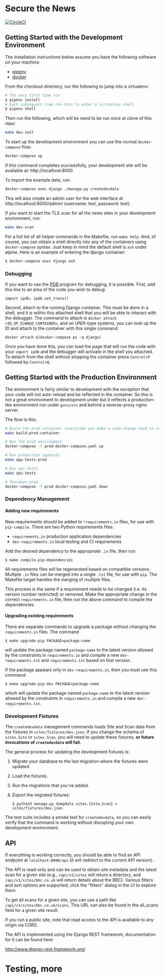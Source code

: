 # Secure the News

[![CircleCI](https://circleci.com/gh/freedomofpress/securethenews.svg?style=svg)](https://circleci.com/gh/freedomofpress/securethenews)

## Getting Started with the Development Environment

The installation instructions below assume you have the following software on your machine:

* [pipenv](https://docs.pipenv.org/#install-pipenv-today)
* [docker](https://docs.docker.com/engine/installation/)

From the checkout directory, run the following to jump into a virtualenv:

```bash
# The very first time run
$ pipenv install
# Each subsequent time run this to enter a virtualenv shell
$ pipenv shell
```

Then run the following, which will be need to be run once at clone of this repo:

```bash
make dev-init
```

To start up the development environment you can use the normal `docker-compose` flow:

```bash
docker-compose up
```

If this command completes successfully, your development site will be available
at: http://localhost:8000

To import the example data, run:

```bash
docker-compose exec django ./manage.py createdevdata
```

This will also create an admin user for the web interface at
http://localhost:8000/admin/ (username: test, password: test).

If you want to start the TLS scan for all the news sites in your development
environment, run:

```bash
make dev-scan
```

For a full list of all helper commands in the Makefile, run `make help`. And,
of course, you can obtain a shell directly into any of the containers using `docker-compose` syntax. Just keep in mind the default shell is `ash` under alpine. Here is an example of entering the django container:

```bash
$ docker-compose exec django ash
```

### Debugging

If you want to use the [PDB](https://docs.python.org/3/library/pdb.html) program for debugging, it is possible.  First, add this line to an area of the code you wish to debug:

```
import ipdb; ipdb.set_trace()
```

Second, attach to the running Django container.  This must be done in a shell, and it is within this attached shell that you will be able to interact with the debugger.  The command to attach is `docker attach <ID_OF_DJANGO_CONTAINER>`, and on UNIX-type systems, you can look up the ID and attach to the container with this single command:

```
docker attach $(docker-compose ps -q django)
```

Once you have done this, you can load the page that will run the code with your `import ipdb` and the debugger will activate in the shell you attached. To detach from the shell without stopping the container press `Control+P` followed by `Control+Q`.

## Getting Started with the Production Environment

The environment is fairly similar to development with the exception that your code will not auto-reload and be reflected in the container. So this is not a great environment to development under but it reflects a production-like environment run under `gunicorn` and behind a reverse-proxy nginx server.

The flow is this:

```bash
# Build the prod container (everytime you make a code-change need to re-do this)
make build-prod-container

# Run the prod environment
docker-compose -f prod-docker-compose.yaml up

# Run production apptests
make app-tests-prod

# Run ops tests
make ops-tests

# Teardown prod
docker-compose -f prod-docker-compose.yaml down
```


### Dependency Management

#### Adding new requirements

New requirements should be added to `*requirements.in` files, for use with `pip-compile`.
There are two Python requirements files:

* `requirements.in` production application dependencies
* `dev-requirements.in` local testing and CI requirements

Add the desired dependency to the appropriate `.in` file, then run:

```
$ make compile-pip-dependencies
```

All requirements files will be regenerated based on compatible versions. Multiple `.in`
files can be merged into a single `.txt` file, for use with `pip`. The Makefile
target handles the merging of multiple files.

This process is the same if a requirement needs to be changed (i.e. its version number restricted) or removed.  Make the appropriate change in the correct `requirements.in` file, then run the above command to compile the dependencies.

#### Upgrading existing requirements

There are separate commands to upgrade a package without changing the `requirements.in` files.  The command

```
$ make upgrade-pip PACKAGE=package-name
```

will update the package named `package-name` to the latest version allowed by the constraints in `requirements.in` and compile a new `dev-requirements.txt` and `requirements.txt` based on that version.

If the package appears only in `dev-requirements.in`, then you must use this command:

```
$ make upgrade-pip-dev PACKAGE=package-name
```

which will update the package named `package-name` to the latest version allowed by the constraints in `requirements.in` and compile a new `dev-requirements.txt`.

### Development Fixtures

The `createdevdata` management commands loads Site and Scan data from the
fixtures in `sites/fixtures/dev.json`. If you change the schema of `sites.Site`
or `sites.Scan`, you will need to update these fixtures, **or future
invocations of `createdevdata` will fail.**

The general process for updating the development fixtures is:

1. Migrate your database to the last migration where the fixtures were updated.
2. Load the fixtures.
3. Run the migrations that you've added.
4. Export the migrated fixtures:

    ```
    $ python3 manage.py dumpdata sites.{Site,Scan} > sites/fixtures/dev.json
    ```

The test suite includes a smoke test for `createdevdata`, so you can easily
verify that the command is working without disrupting your own development
environment.

## API

If everything is working correctly, you should be able to find an API endpoint
at `localhost:8000/api` (it will redirect to the current API version).

The API is read-only and can be used to obtain site metadata and the latest scan
for a given site (e.g., `/api/v1/sites` will return a directory, and
`/api/v1/sites/bbc.co.uk` will return details about the BBC). Various filters
and sort options are supported; click the "filters" dialog in the UI to explore
them.

To get all scans for a given site, you can use a path like
`/api/v1/sites/bbc.co.uk/scans`. This URL can also be found in the all_scans
field for a given site result.

If you run a public site, note that read access to the API is available to any
origin via CORS.

The API is implemented using the Django REST framework; documentation for it can
be found here:

http://www.django-rest-framework.org/

# Testing, more
